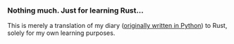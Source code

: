 ### Nothing much. Just for learning Rust...

This is merely a translation of my diary ([originally written in Python](https://github.com/Wafflespeanut/Python/tree/master/Remembrancer)) to Rust, solely for my own learning purposes.
